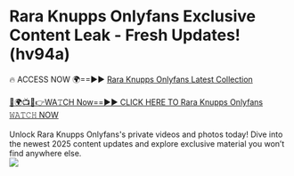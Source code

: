 # Rara Knupps Onlyfans Exclusive Content Leak - Fresh Updates! (hv94a)

🔥 ACCESS NOW 🌍==►► <a href="https://tinyurl.com/kvy9nzfs" rel="nofollow">Rara Knupps Onlyfans Latest Collection</a>
<br><br>
[🔴🌍📺📱👉WA𝚃CH Now==►► CLICK HERE TO Rara Knupps Onlyfans 𝚆𝙰𝚃𝙲𝙷 NOW](https://tinyurl.com/kvy9nzfs)
<br><br>
Unlock Rara Knupps Onlyfans's private videos and photos today! Dive into the newest 2025 content updates and explore exclusive material you won’t find anywhere else.
<br>
<a href="https://tinyurl.com/kvy9nzfs" rel="nofollow" data-target="animated-image.originalLink"><img src="https://camo.githubusercontent.com/8a4f000d20f83aca3bf7ec5f350d767afa0574a8a352519fd8cfa583a6f93a33/68747470733a2f2f692e696d6775722e636f6d2f644a486b345a712e676966" data-canonical-src="https://i.imgur.com/dJHk4Zq.gif" style="max-width: 100%; display: inline-block;" data-target="animated-image.originalImage"></a>
<br>
